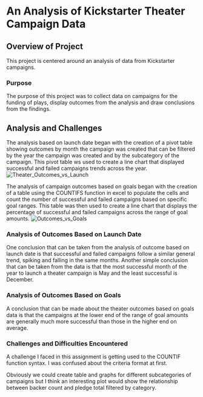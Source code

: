 # An Analysis of Kickstarter Theater Campaign Data

## Overview of Project

This project is centered around an analysis of data from Kickstarter campaigns.

### Purpose

The purpose of this project was to collect data on campaigns for the funding of plays, display outcomes from the analysis and draw conclusions from the findings.

## Analysis and Challenges

The analysis based on launch date began with the creation of a pivot table showing outcomes by month the campaign was created that can be filtered by the year the campaign was created and by the subcategory of the campaign. This pivot table ws used to create a line chart that displayed successful and failed campaigns trends across the year.
![Theater_Outcomes_vs_Launch](https://user-images.githubusercontent.com/18372229/139624971-425a6a53-d737-4b8d-b82c-b31aef5d9996.png)


The analysis of campaign outcomes based on goals began with the creation of a table using the COUNTIFS function in excel to populate the cells and count the number of successful and failed campaigns based on specific goal ranges. This table was then used to create a line chart that displays the percentage of successful and failed  campaigns across the range of goal amounts.
![Outcomes_vs_Goals](https://user-images.githubusercontent.com/18372229/139624984-8714c376-1787-4575-a324-06b3b1f06924.png)


### Analysis of Outcomes Based on Launch Date

One conclusion that can be taken from the analysis of outcome based on launch date is that successful and failed campaigns follow a similar general trend, spiking and falling in the same months. Another simple conclusion that can be taken from the data is that the most successful month of the year to launch a theater campaign is May and the least successful is December.

### Analysis of Outcomes Based on Goals

A conclusion that can be made about the theater outcomes based on goals data is that the campaigns at the lower end of the range of goal amounts are generally much more successful than those in the higher end on average.

### Challenges and Difficulties Encountered

A challenge I faced in this assignment is getting used to the COUNTIF function syntax. I was confused about the criteria format at first.

Obviously we could create table and graphs for different subcategories of campaigns but I think an interesting plot would show the relationship between backer count and pledge total filtered by category.

